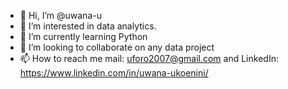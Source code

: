 - 👋 Hi, I’m @uwana-u
- 👀 I’m interested in data analytics.
- 🌱 I’m currently learning Python
- 💞️ I’m looking to collaborate on any data project
- 📫 How to reach me mail: uforo2007@gmail.com and LinkedIn: https://www.linkedin.com/in/uwana-ukoenini/

<!---
uwana-u/uwana-u is a ✨ special ✨ repository because its `README.md` (this file) appears on your GitHub profile.
You can click the Preview link to take a look at your changes.
--->
